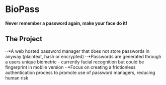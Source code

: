 # BioPass
**Never remember a password again, make your face do it!**

## The Project
⋅⋅*A web hosted password manager that does not store passwords in anyway (plaintext, hash or encrypted)
⋅⋅*Passwords are generated through a users unique biometric - currently facial recognition but could be fingerprint in mobile version
⋅⋅*Focus on creating a frictionless authentication process to promote use of password managers, reducing human risk
